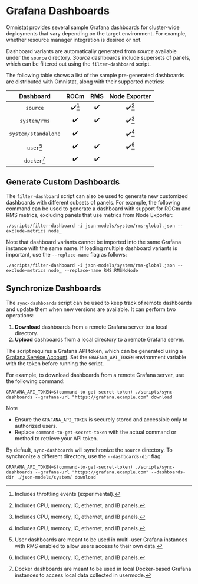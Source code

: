 # Grafana Dashboards

Omnistat provides several sample Grafana dashboards for cluster-wide
deployments that vary depending on the target environment. For example,
whether resource manager integration is desired or not.

Dashboard variants are automatically generated from *source* available under
the `source` directory. *Source* dashboards include supersets of panels, which
can be filtered out using the `filter-dashboard` script.

The following table shows a list of the sample pre-generated dashboards are
distributed with Omnistat, along with their supported metrics:

| Dashboard           | ROCm                   | RMS                | Node Exporter          |
| :---:               | :---:                  | :---:              | :---:                  |
| `source`            | :heavy_check_mark:[^1] | :heavy_check_mark: | :heavy_check_mark:[^2] |
| `system/rms`        | :heavy_check_mark:     | :heavy_check_mark: | :heavy_check_mark:[^2] |
| `system/standalone` | :heavy_check_mark:     |                    | :heavy_check_mark:[^2] |
| `user`[^3]          | :heavy_check_mark:     | :heavy_check_mark: | :heavy_check_mark:[^2] |
| `docker`[^4]        | :heavy_check_mark:     | :heavy_check_mark: |                        |

[^1]: Includes throttling events (experimental).
[^2]: Includes CPU, memory, IO, ethernet, and IB panels.
[^3]: User dashboards are meant to be used in multi-user Grafana instances
      with RMS enabled to allow users access to their own data.
[^4]: Docker dashboards are meant to be used in local Docker-based Grafana
      instances to access local data collected in usermode.

## Generate Custom Dashboards

The `filter-dashboard` script can also be used to generate new customized
dashboards with different subsets of panels. For example, the following command
can be used to generate a dashboard with support for ROCm and RMS metrics,
excluding panels that use metrics from Node Exporter:

```
./scripts/filter-dashboard -i json-models/system/rms-global.json --exclude-metrics node_
```

Note that dashboard variants cannot be imported into the same Grafana instance
with the same name.  If loading multiple dashboard variants is important, use
the `--replace-name` flag as follows:

```
./scripts/filter-dashboard -i json-models/system/rms-global.json --exclude-metrics node_ --replace-name RMS:RMSNoNode
```

## Synchronize Dashboards

The `sync-dashboards` script can be used to keep track of remote dashboards and
update them when new versions are available. It can perform two operations:
 1. **Download** dashboards from a remote Grafana server to a local directory.
 2. **Upload** dashboards from a local directory to a remote Grafana server.

The script requires a Grafana API token, which can be generated using a [Grafana
Service Account](https://grafana.com/docs/grafana/latest/administration/service-accounts/).
Set the `GRAFANA_API_TOKEN` environment variable with the token before running
the script.

For example, to download dashboards from a remote Grafana server, use the
following command:
```
GRAFANA_API_TOKEN=$(command-to-get-secret-token) ./scripts/sync-dashboards --grafana-url "https://grafana.example.com" download
```

> [!NOTE]
> - Ensure the `GRAFANA_API_TOKEN` is securely stored and accessible only to
>   authorized users.
> - Replace `command-to-get-secret-token` with the actual command or method to
>   retrieve your API token.

By default, `sync-dashboards` will synchronize the `source` directory. To
synchronize a different directory, use the `--dashboards-dir` flag:
```
GRAFANA_API_TOKEN=$(command-to-get-secret-token) ./scripts/sync-dashboards --grafana-url "https://grafana.example.com" --dashboards-dir ./json-models/system/ download
```
